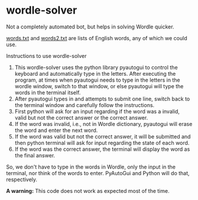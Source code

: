 # wordle-solver
Not a completely automated bot, but helps in solving Wordle quicker.

[words.txt](https://github.com/NiladriMallik/wordle-solver/blob/main/words.txt) and [words2.txt](https://github.com/NiladriMallik/wordle-solver/blob/main/words2.txt) are lists of English words, any of which we could use.

Instructions to use wordle-solver

1. This wordle-solver uses the python library pyautogui to control the keyboard and automatically type in the letters. After executing the program, at times when         pyautogui needs to type in the letters in the wordle window, switch to that window, or else pyautogui will type the words in the terminal itself.
2. After pyautogui types in and attempts to submit one line, switch back to the terminal window and carefully follow the instructions.
3. First python will ask for an input regarding if the word was a invalid, valid but not the correct answer or the correct answer.
4. If the word was invalid, i.e., not in Wordle dictionary, pyautogui will erase the word and enter the next word.
5. If the word was valid but not the correct answer, it will be submitted and then python terminal will ask for input regarding the state of each word.
6. If the word was the correct answer, the terminal will display the word as the final answer.

So, we don't have to type in the words in Wordle, only the input in the terminal, nor think of the words to enter. PyAutoGui and Python will do that, respectively.

**A warning:**
This code does not work as expected most of the time.
